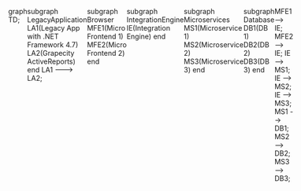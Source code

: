 <div style="display: flex; justify-content: space-between;">

graph TD;

  subgraph LegacyApplication
    LA1(Legacy App with .NET Framework 4.7)
    LA2(Grapecity ActiveReports)
  end
  LA1 ---> LA2;
  
  subgraph Browser
    MFE1(Micro Frontend 1)
    MFE2(Micro Frontend 2)
  end

  subgraph IntegrationEngine
    IE(Integration Engine)
  end

  subgraph Microservices
    MS1(Microservice 1)
    MS2(Microservice 2)
    MS3(Microservice 3)
  end

  subgraph Database
    DB1(DB 1)
    DB2(DB 2)
    DB3(DB 3)
  end

  MFE1 --> IE;
  MFE2 --> IE;
  IE --> MS1;
  IE --> MS2;
  IE --> MS3;
  MS1 --> DB1;
  MS2 --> DB2;
  MS3 --> DB3;

</div>
